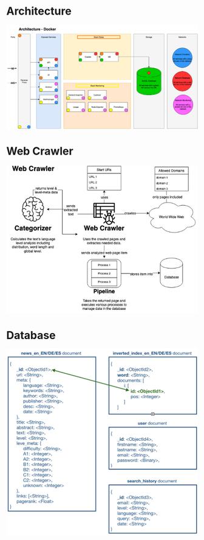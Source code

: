 # Architecture

![Architecture](./figures/architecture.jpg)

# Web Crawler

![WebCrawler](./figures/webcrawler.jpg)

# Database

![Database](./figures/databasemodel.png)